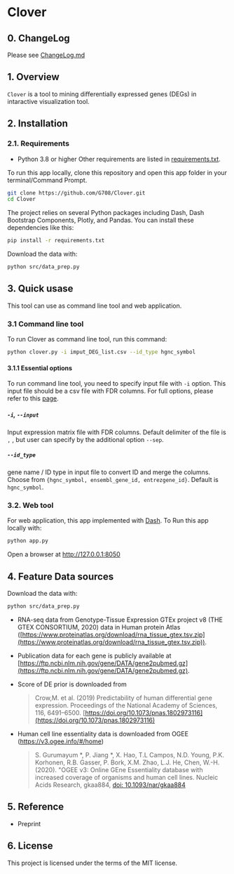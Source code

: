 # Clover

## 0. ChangeLog
Please see [ChangeLog.md](ChangeLog.md)

## 1. Overview
`Clover` is a tool to mining differentially expressed genes (DEGs) in intaractive visualization tool.

## 2. Installation

### 2.1. Requirements
* Python 3.8 or higher
Other requirements are listed in [requirements.txt](requirements.txt).


To run this app locally, clone this repository and open this app folder in your terminal/Command Prompt.
```bash
git clone https://github.com/G708/Clover.git
cd Clover
```

The project relies on several Python packages including Dash, Dash Bootstrap Components, Plotly, and Pandas.
You can install these dependencies like this:
```bash
pip install -r requirements.txt
```

Download the data with:
```bash
python src/data_prep.py
```

## 3. Quick usase
This tool can use as command line tool and web application.


### 3.1 Command line tool
To run Clover as command line tool, run this command:
```bash
python clover.py -i imput_DEG_list.csv --id_type hgnc_symbol

```
#### 3.1.1 Essential options
To run command line tool, you need to specify input file with `-i` option.
This input file should be a csv file with FDR columns. For full options, please refer to this [page](docs/functions.md).
##### `-i`, `--input`
Input expression matrix file with FDR columns. Default delimiter of the file is `,` , but user can specify by the additional option `--sep`.

##### `--id_type`
gene name / ID type in input file to convert ID and merge the columns. Choose from `{hgnc_symbol, ensembl_gene_id, entrezgene_id}`. Default is `hgnc_symbol`.

### 3.2. Web tool

For web application, this app implemented with [Dash](https://dash.plotly.com/).
To Run this app locally with:
```bash
python app.py
```

Open a browser at http://127.0.0.1:8050


## 4. Feature Data sources

Download the data with:
```bash
python src/data_prep.py
```

* RNA-seq data from Genotype-Tissue Expression GTEx project v8 (THE GTEX CONSORTIUM, 2020) data in Human protein Atlas ([https://www.proteinatlas.org/download/rna_tissue_gtex.tsv.zip](https://www.proteinatlas.org/download/rna_tissue_gtex.tsv.zip)).
* Publication data for each gene is publicly available at [https://ftp.ncbi.nlm.nih.gov/gene/DATA/gene2pubmed.gz](https://ftp.ncbi.nlm.nih.gov/gene/DATA/gene2pubmed.gz).
* Score of DE prior is downloaded from
  > Crow,M. et al. (2019) Predictability of human differential gene expression. Proceedings of the National Academy of Sciences, 116, 6491–6500. [https://doi.org/10.1073/pnas.1802973116](https://doi.org/10.1073/pnas.1802973116)

* Human cell line essentiality data is downloaded from OGEE (https://v3.ogee.info/#/home)
  > S. Gurumayum *, P. Jiang *, X. Hao, T.L Campos, N.D. Young, P.K. Korhonen, R.B. Gasser, P. Bork, X.M. Zhao, L.J. He, Chen, W.-H. (2020). "OGEE v3: Online GEne Essentiality database with increased coverage of organisms and human cell lines. Nucleic Acids Research, gkaa884, [doi: 10.1093/nar/gkaa884 ](https://doi.org/10.1093/nar/gkaa884)

## 5. Reference

* Preprint

## 6. License
This project is licensed under the terms of the MIT license.
